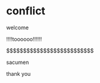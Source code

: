 # conflict
<html>
  <head></head>
  <body>
    <p>welcome</p>
    <p>!!!!toooooo!!!!!!</p>
    <p>$$$$$$$$$$$$$$$$$$$$$$$$$$<p>
    <p>sacumen</p>
    <p>thank you
  </body>
</html>
